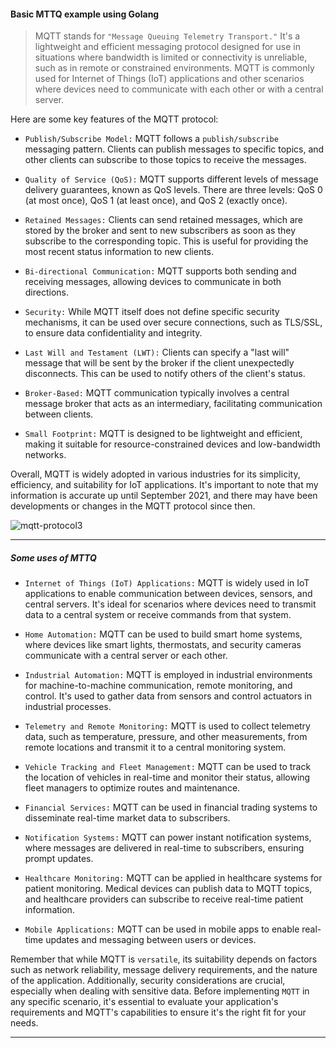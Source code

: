 #### Basic MTTQ example using Golang

> MQTT stands for `"Message Queuing Telemetry Transport."` It's a lightweight and efficient messaging protocol designed 
> for use in situations where bandwidth is limited or connectivity is unreliable, such as in remote or constrained 
> environments. MQTT is commonly used for Internet of Things (IoT) applications and other scenarios where devices need 
> to communicate with each other or with a central server.

Here are some key features of the MQTT protocol:

- `Publish/Subscribe Model:` 
MQTT follows a `publish/subscribe` messaging pattern. Clients can publish messages to specific 
topics, and other clients can subscribe to those topics to receive the messages.

- `Quality of Service (QoS):` 
MQTT supports different levels of message delivery guarantees, known as QoS levels. There are three levels: QoS 0 (at most once), 
QoS 1 (at least once), and QoS 2 (exactly once).

- `Retained Messages:` 
Clients can send retained messages, which are stored by the broker and sent to new subscribers as soon as they 
subscribe to the corresponding topic. This is useful for providing the most recent status information to new clients.

- `Bi-directional Communication:` 
MQTT supports both sending and receiving messages, allowing devices to communicate in both directions.

- `Security:` 
While MQTT itself does not define specific security mechanisms, it can be used over secure connections, such as TLS/SSL, 
to ensure data confidentiality and integrity.

- `Last Will and Testament (LWT):` 
Clients can specify a "last will" message that will be sent by the broker if the client unexpectedly disconnects. 
This can be used to notify others of the client's status.

- `Broker-Based:` 
MQTT communication typically involves a central message broker that acts as an intermediary, facilitating communication between clients.

- `Small Footprint:` 
MQTT is designed to be lightweight and efficient, making it suitable for resource-constrained devices and low-bandwidth networks.


Overall, MQTT is widely adopted in various industries for its simplicity, efficiency, and suitability for IoT applications.
It's important to note that my information is accurate up until September 2021, and there may have been developments or changes 
in the MQTT protocol since then.


![mqtt-protocol3](https://github.com/faisal-porag/basic_mttq_example_with_golang/blob/master/photo_files/mqtt-protocol3.png)

---

##### Some uses of MTTQ

- `Internet of Things (IoT) Applications:`
MQTT is widely used in IoT applications to enable communication between devices, sensors, and central servers. 
It's ideal for scenarios where devices need to transmit data to a central system or receive commands from that system.

- `Home Automation:`
MQTT can be used to build smart home systems, where devices like smart lights, thermostats, and security 
cameras communicate with a central server or each other.

- `Industrial Automation:`
MQTT is employed in industrial environments for machine-to-machine communication, remote monitoring, and control. 
It's used to gather data from sensors and control actuators in industrial processes.

- `Telemetry and Remote Monitoring:`
MQTT is used to collect telemetry data, such as temperature, pressure, and other measurements, from remote locations 
and transmit it to a central monitoring system.

- `Vehicle Tracking and Fleet Management:`
MQTT can be used to track the location of vehicles in real-time and monitor their status, allowing fleet managers to 
optimize routes and maintenance.

- `Financial Services:`
MQTT can be used in financial trading systems to disseminate real-time market data to subscribers.

- `Notification Systems:`
MQTT can power instant notification systems, where messages are delivered in real-time to subscribers, ensuring prompt updates.

- `Healthcare Monitoring:`
MQTT can be applied in healthcare systems for patient monitoring. Medical devices can publish data to MQTT topics, and 
healthcare providers can subscribe to receive real-time patient information.

- `Mobile Applications:`
MQTT can be used in mobile apps to enable real-time updates and messaging between users or devices.


Remember that while MQTT is `versatile`, its suitability depends on factors such as network reliability, message delivery requirements, 
and the nature of the application. Additionally, security considerations are crucial, especially when dealing with sensitive data.
Before implementing `MQTT` in any specific scenario, it's essential to evaluate your application's requirements and MQTT's capabilities 
to ensure it's the right fit for your needs.


---












































